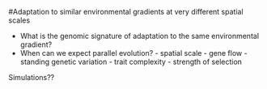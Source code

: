 #Adaptation to similar environmental gradients at very different spatial scales

- What is the genomic signature of adaptation to the same environmental gradient?
- When can we expect parallel evolution? 
      - spatial scale
      - gene flow
      - standing genetic variation
      - trait complexity
      - strength of selection


Simulations??

